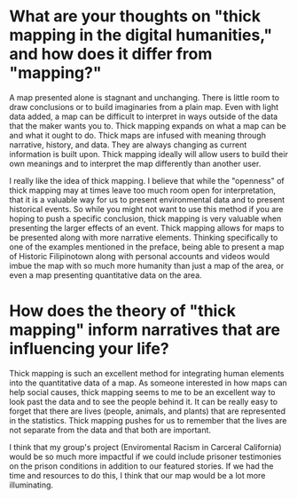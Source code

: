 # What are your thoughts on "thick mapping in the digital humanities," and how does it differ from "mapping?"
A map presented alone is stagnant and unchanging. There is little room to draw conclusions or to build imaginaries from a plain map. Even with light data added, a map 
can be difficult to interpret in ways outside of the data that the maker wants you to. Thick mapping expands on what a map can be and what it ought to do. Thick maps 
are infused with meaning through narrative, history, and data. They are always changing as current information is built upon. Thick mapping ideally will allow users to
build their own meanings and to interpret the map differently than another user. 

I really like the idea of thick mapping. I believe that while the "openness" of thick mapping may at times leave too much room open for interpretation, that 
it is a valuable way for us to present environmental data and to present historical events. So while you might not want to use this method if you are hoping to push a 
specific conclusion, thick mapping is very valuable when presenting the larger effects of an event. Thick mapping allows for maps to be presented along with more 
narrative elements. Thinking specifically to one of the examples mentioned in the preface, being able to present a map of Historic Filipinotown along with personal
accounts and videos would imbue the map with so much more humanity than just a map of the area, or even a map presenting quantitative data on the area. 

# How does the theory of "thick mapping" inform narratives that are influencing your life?
Thick mapping is such an excellent method for integrating human elements into the quantitative data of a map. As someone interested in how maps can help social causes,
thick mapping seems to me to be an excellent way to look past the data and to see the people behind it. It can be really easy to forget that there are lives (people,
animals, and plants) that are represented in the statistics. Thick mapping pushes for us to remember that the lives are not separate from the data and that both are 
important. 

I think that my group's project (Enviromental Racism in Carceral California) would be so much more impactful if we could include prisoner testimonies on the prison 
conditions in addition to our featured stories. If we had the time and resources to do this, I think that our map would be a lot more illuminating. 

